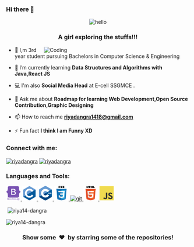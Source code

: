 ### Hi there 👋

<!--


Here are some ideas to get you started:

- 🔭 I’m currently working on ...
- 🌱 I’m currently learning ...
- 👯 I’m looking to collaborate on ...
- 🤔 I’m looking for help with ...
- 💬 Ask me about ...
- 📫 How to reach me: ...
- 😄 Pronouns: ...
- ⚡ Fun fact: ...
-->


<p align="center">
  <img width="1000px" height="200px" src="readme.img" alt="hello">
</p>
<h3 align="center">A girl exploring the stuffs!!!</h3>

  <img align="right" alt="Coding" width="400" src="https://cdn.dribbble.com/users/2646423/screenshots/5507196/computer.gif">

- 🏫 I,m 3rd year student pursuing Bachelors in Computer Science & Engineering 
- 🌱 I’m currently learning **Data Structures and Algorithms with Java,React JS**
- 💻 I'm also  **Social Media Head** at E-cell SSGMCE .


- 💬 Ask me about **Roadmap for learning Web Development,Open Source Contribution,Graphic Designing**

- 📫 How to reach me **riyadangra1418@gmail.com**

- ⚡ Fun fact **I think I am Funny XD**

<h3 align="left">Connect with me:</h3>
<p align="left">
<a href="https://twitter.com/Riyadangra3" target="blank"><img align="center" src="https://raw.githubusercontent.com/rahuldkjain/github-profile-readme-generator/master/src/images/icons/Social/twitter.svg" alt="riyadangra" height="30" width="40" /></a>
<a href="https://www.linkedin.com/in/riya-dangra-a22325213/" target="blank"><img align="center" src="https://raw.githubusercontent.com/rahuldkjain/github-profile-readme-generator/master/src/images/icons/Social/linked-in-alt.svg" alt="riyadangra" height="30" width="40" /></a>


<h3 align="left">Languages and Tools:</h3>
<p align="left"> <a href="https://getbootstrap.com" target="_blank"> <img src="https://raw.githubusercontent.com/devicons/devicon/master/icons/bootstrap/bootstrap-plain-wordmark.svg" alt="bootstrap" width="40" height="40"/> </a> <a href="https://www.cprogramming.com/" target="_blank"> <img src="https://raw.githubusercontent.com/devicons/devicon/master/icons/c/c-original.svg" alt="c" width="40" height="40"/> </a> <a href="https://www.w3schools.com/cpp/" target="_blank"> <img src="https://raw.githubusercontent.com/devicons/devicon/master/icons/cplusplus/cplusplus-original.svg" alt="cplusplus" width="40" height="40"/> </a> <a href="https://www.w3schools.com/css/" target="_blank"> <img src="https://raw.githubusercontent.com/devicons/devicon/master/icons/css3/css3-original-wordmark.svg" alt="css3" width="40" height="40"/> </a> <a href="https://git-scm.com/" target="_blank"> <img src="https://www.vectorlogo.zone/logos/git-scm/git-scm-icon.svg" alt="git" width="40" height="40"/> </a> <a href="https://www.w3.org/html/" target="_blank"> <img src="https://raw.githubusercontent.com/devicons/devicon/master/icons/html5/html5-original-wordmark.svg" alt="html5" width="40" height="40"/> </a> <a href="https://developer.mozilla.org/en-US/docs/Web/JavaScript" target="_blank"> <img src="https://raw.githubusercontent.com/devicons/devicon/master/icons/javascript/javascript-original.svg" alt="javascript" width="40" height="40"/> </a>  </p>




<td valign="top" width="50%">


<p>&nbsp;<img align="center" src="https://github-readme-stats.vercel.app/api?username=riya14-dangra&show_icons=true&locale=en" alt="riya14-dangra" /></p>

<p><img align="center" src="https://github-readme-streak-stats.herokuapp.com/?user=riya14-dangra&" alt="riya14-dangra" /></p>



<h3 align="center">Show some &nbsp;❤️&nbsp; by starring some of the repositories!</h3>

